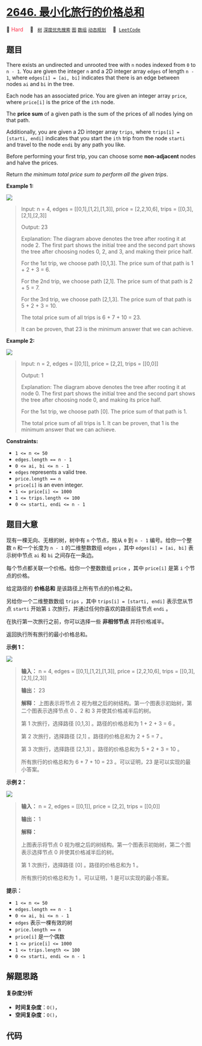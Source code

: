 # [2646. 最小化旅行的价格总和](https://leetcode.com/problems/minimize-the-total-price-of-the-trips)

🔴 <font color=#ff334b>Hard</font>&emsp; 🔖&ensp; [`树`](/leetcode-js/outline/tag/tree.md) [`深度优先搜索`](/leetcode-js/outline/tag/depth-first-search.md) [`图`](/leetcode-js/outline/tag/graph.md) [`数组`](/leetcode-js/outline/tag/array.md) [`动态规划`](/leetcode-js/outline/tag/dynamic-programming.md)&emsp; 🔗&ensp;[`LeetCode`](https://leetcode.com/problems/minimize-the-total-price-of-the-trips)

## 题目

There exists an undirected and unrooted tree with `n` nodes indexed from `0`
to `n - 1`. You are given the integer `n` and a 2D integer array `edges` of
length `n - 1`, where `edges[i] = [ai, bi]` indicates that there is an edge
between nodes `ai` and `bi` in the tree.

Each node has an associated price. You are given an integer array `price`,
where `price[i]` is the price of the `ith` node.

The **price sum** of a given path is the sum of the prices of all nodes lying
on that path.

Additionally, you are given a 2D integer array `trips`, where `trips[i] =
[starti, endi]` indicates that you start the `ith` trip from the node `starti`
and travel to the node `endi` by any path you like.

Before performing your first trip, you can choose some **non-adjacent** nodes
and halve the prices.

Return _the minimum total price sum to perform all the given trips_.



**Example 1:**

![](https://assets.leetcode.com/uploads/2023/03/16/diagram2.png)

> Input: n = 4, edges = [[0,1],[1,2],[1,3]], price = [2,2,10,6], trips = [[0,3],[2,1],[2,3]]
> 
> Output: 23
> 
> Explanation: The diagram above denotes the tree after rooting it at node 2. The first part shows the initial tree and the second part shows the tree after choosing nodes 0, 2, and 3, and making their price half.
> 
> For the 1st trip, we choose path [0,1,3]. The price sum of that path is 1 + 2 + 3 = 6.
> 
> For the 2nd trip, we choose path [2,1]. The price sum of that path is 2 + 5 = 7.
> 
> For the 3rd trip, we choose path [2,1,3]. The price sum of that path is 5 + 2 + 3 = 10.
> 
> The total price sum of all trips is 6 + 7 + 10 = 23.
> 
> It can be proven, that 23 is the minimum answer that we can achieve.

**Example 2:**

![](https://assets.leetcode.com/uploads/2023/03/16/diagram3.png)

> Input: n = 2, edges = [[0,1]], price = [2,2], trips = [[0,0]]
> 
> Output: 1
> 
> Explanation: The diagram above denotes the tree after rooting it at node 0. The first part shows the initial tree and the second part shows the tree after choosing node 0, and making its price half.
> 
> For the 1st trip, we choose path [0]. The price sum of that path is 1.
> 
> The total price sum of all trips is 1. It can be proven, that 1 is the minimum answer that we can achieve.

**Constraints:**

  * `1 <= n <= 50`
  * `edges.length == n - 1`
  * `0 <= ai, bi <= n - 1`
  * `edges` represents a valid tree.
  * `price.length == n`
  * `price[i]` is an even integer.
  * `1 <= price[i] <= 1000`
  * `1 <= trips.length <= 100`
  * `0 <= starti, endi <= n - 1`


## 题目大意

现有一棵无向、无根的树，树中有 `n` 个节点，按从 `0` 到 `n - 1` 编号。给你一个整数 `n` 和一个长度为 `n - 1` 的二维整数数组
`edges` ，其中 `edges[i] = [ai, bi]` 表示树中节点 `ai` 和 `bi` 之间存在一条边。

每个节点都关联一个价格。给你一个整数数组 `price` ，其中 `price[i]` 是第 `i` 个节点的价格。

给定路径的 **价格总和** 是该路径上所有节点的价格之和。

另给你一个二维整数数组 `trips` ，其中 `trips[i] = [starti, endi]` 表示您从节点 `starti` 开始第 `i`
次旅行，并通过任何你喜欢的路径前往节点 `endi` 。

在执行第一次旅行之前，你可以选择一些 **非相邻节点** 并将价格减半。

返回执行所有旅行的最小价格总和。



**示例 1：**

![](https://assets.leetcode.com/uploads/2023/03/16/diagram2.png)

> 
> 
> 
> 
> 
> **输入：** n = 4, edges = [[0,1],[1,2],[1,3]], price = [2,2,10,6], trips = [[0,3],[2,1],[2,3]]
> 
> **输出：** 23
> 
> **解释：** 上图表示将节点 2 视为根之后的树结构。第一个图表示初始树，第二个图表示选择节点 0 、2 和 3 并使其价格减半后的树。
> 
> 第 1 次旅行，选择路径 [0,1,3] 。路径的价格总和为 1 + 2 + 3 = 6 。
> 
> 第 2 次旅行，选择路径 [2,1] 。路径的价格总和为 2 + 5 = 7 。
> 
> 第 3 次旅行，选择路径 [2,1,3] 。路径的价格总和为 5 + 2 + 3 = 10 。
> 
> 所有旅行的价格总和为 6 + 7 + 10 = 23 。可以证明，23 是可以实现的最小答案。

**示例 2：**

![](https://assets.leetcode.com/uploads/2023/03/16/diagram3.png)

> 
> 
> 
> 
> 
> **输入：** n = 2, edges = [[0,1]], price = [2,2], trips = [[0,0]]
> 
> **输出：** 1
> 
> **解释：**
> 
> 上图表示将节点 0 视为根之后的树结构。第一个图表示初始树，第二个图表示选择节点 0 并使其价格减半后的树。 
> 
> 第 1 次旅行，选择路径 [0] 。路径的价格总和为 1 。 
> 
> 所有旅行的价格总和为 1 。可以证明，1 是可以实现的最小答案。
> 
> 



**提示：**

  * `1 <= n <= 50`
  * `edges.length == n - 1`
  * `0 <= ai, bi <= n - 1`
  * `edges` 表示一棵有效的树
  * `price.length == n`
  * `price[i]` 是一个偶数
  * `1 <= price[i] <= 1000`
  * `1 <= trips.length <= 100`
  * `0 <= starti, endi <= n - 1`


## 解题思路

#### 复杂度分析

- **时间复杂度**：`O()`，
- **空间复杂度**：`O()`，

## 代码

```javascript

```